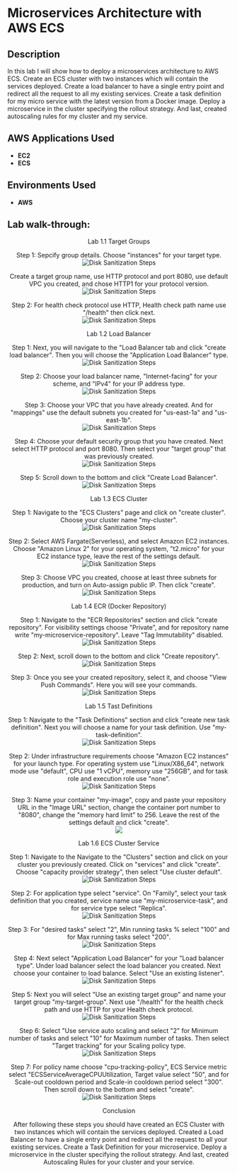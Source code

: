 <h1>Microservices Architecture with AWS ECS</h1>


<h2>Description</h2>
In this lab I will show how to deploy a microservices architecture to AWS ECS. Create an ECS cluster with two instances which will contain the services deployed. Create a load balancer to have a single entry point and redirect all the request to all my existing services. Create a task definition for my micro service with the latest version from a Docker image. Deploy a microservice in the cluster specifying the rollout strategy. And last, created autoscaling rules for my cluster and my service.
<br />


<h2>AWS Applications Used</h2> 

- <b>EC2</b> 
- <b>ECS</b>

<h2>Environments Used </h2>

- <b>AWS</b> 

<h2>Lab walk-through:</h2> 

<p align="center">
Lab 1.1 Target Groups <br/> 

<p align="center">
Step 1: Sepcify group details. Choose "instances" for your target type.  <br/>
<img src="https://github.com/brycehallcloud/Microservices-Architecture-with-AWS-ECS/assets/144934324/18f4363e-261a-4d8e-9284-c312e5dff19f" alt="Disk Sanitization Steps"/>
<br /> 

<p align="center">
Create a target group name, use HTTP protocol and port 8080, use default VPC you created, and chose HTTP1 for your protocol version.      <br/>
<img src="https://github.com/brycehallcloud/Microservices-Architecture-with-AWS-ECS/assets/144934324/95cfd9af-c3ca-473d-91b6-d6715c7cbf82" alt="Disk Sanitization Steps"/>
<br /> 

<p align="center">
Step 2: For health check protocol use HTTP, Health check path name use "/health" then click next.      <br/>
<img src="https://github.com/brycehallcloud/Microservices-Architecture-with-AWS-ECS/assets/144934324/01c751ae-0db1-4b63-92d9-52e7d17d42bb" alt="Disk Sanitization Steps"/>
<br /> 

<p align="center">
Lab 1.2 Load Balancer <br/>

<p align="center">
Step 1: Next, you will navigate to the "Load Balancer tab and click "create load balancer". Then you will choose the "Application Load Balancer" type.      <br/>
<img src="https://github.com/brycehallcloud/Microservices-Architecture-with-AWS-ECS/assets/144934324/9012d64f-3464-4195-8d40-c6fd8177fa5c" alt="Disk Sanitization Steps"/>
<br /> 

<p align="center">
Step 2: Choose your load balancer name, "Internet-facing" for your scheme, and "IPv4" for your IP address type.      <br/>
<img src="https://github.com/brycehallcloud/Microservices-Architecture-with-AWS-ECS/assets/144934324/f3aee1d9-1c12-4a0b-bbb3-98ac957069ae" alt="Disk Sanitization Steps"/>
<br /> 

<p align="center">
Step 3: Choose your VPC that you have already created. And for "mappings" use the default subnets you created for "us-east-1a" and "us-east-1b".      <br/>
<img src="https://github.com/brycehallcloud/Microservices-Architecture-with-AWS-ECS/assets/144934324/c51b149e-2c14-4ea4-a616-aec3eb8228d0" alt="Disk Sanitization Steps"/>
<br /> 

<p align="center">
Step 4: Choose your default security group that you have created. Next select HTTP protocol and port 8080. Then select your "target group" that was previously created.      <br/>
<img src="https://github.com/brycehallcloud/Microservices-Architecture-with-AWS-ECS/assets/144934324/e62056a4-6f36-4773-9ddd-fce1d336e67d" alt="Disk Sanitization Steps"/>
<br /> 

<p align="center">
Step 5: Scroll down to the bottom and click "Create Load Balancer".      <br/>
<img src="https://github.com/brycehallcloud/Microservices-Architecture-with-AWS-ECS/assets/144934324/64af2e95-cf3a-43ec-aad3-8f3353afe2b4" alt="Disk Sanitization Steps"/>
<br /> 

<p align="center">
Lab 1.3 ECS Cluster <br/>

<p align="center">
Step 1: Navigate to the "ECS Clusters" page and click on "create cluster". Choose your cluster name "my-cluster".      <br/>
<img src="https://github.com/brycehallcloud/Microservices-Architecture-with-AWS-ECS/assets/144934324/73eca94d-d705-404e-ae7d-b5def55fae3b" alt="Disk Sanitization Steps"/>
<br />

<p align="center">
Step 2: Select AWS Fargate(Serverless), and select Amazon EC2 instances. Choose "Amazon Linux 2" for your operating system, "t2.micro" for your EC2 instance type, leave the rest of the settings default.      <br/>
<img src="https://github.com/brycehallcloud/Microservices-Architecture-with-AWS-ECS/assets/144934324/6f84bac2-3a85-4f85-8620-ebd69782fe7b" alt="Disk Sanitization Steps"/>
<br /> 

<p align="center">
Step 3: Choose VPC you created, choose at least three subnets for production, and turn on Auto-assign public IP. Then click "create".       <br/>
<img src="https://github.com/brycehallcloud/Microservices-Architecture-with-AWS-ECS/assets/144934324/597443f6-7bb0-41a4-b0f5-2f0d13f032d7" alt="Disk Sanitization Steps"/>
<br /> 

<p align="center">
Lab 1.4 ECR (Docker Repository) <br/>

<p align="center">
Step 1: Navigate to the "ECR Repositories" section and click "create repository". For visibility settings choose "Private", and for repository name write "my-microservice-repository". Leave "Tag Immutability" disabled.      <br/>
<img src="https://github.com/brycehallcloud/Microservices-Architecture-with-AWS-ECS/assets/144934324/8771fe5d-4c82-4d2a-9b5a-bf636c37d7c5" alt="Disk Sanitization Steps"/>
<br />

<p align="center">
Step 2: Next, scroll down to the bottom and click "Create repository".      <br/>
<img src="https://github.com/brycehallcloud/Microservices-Architecture-with-AWS-ECS/assets/144934324/dfefa09e-0918-40cf-b450-1de45906bf87" alt="Disk Sanitization Steps"/>
<br /> 

<p align="center">
Step 3: Once you see your created repository, select it, and choose "View Push Commands". Here you will see your commands.       <br/>
<img src="https://github.com/brycehallcloud/Microservices-Architecture-with-AWS-ECS/assets/144934324/86209c62-267c-4d26-bdb9-1a52b13c7c42" alt="Disk Sanitization Steps"/>
<br />

<p align="center">
Lab 1.5 Tast Definitions <br/>

<p align="center">
Step 1: Navigate to the "Task Definitions" section and click "create new task definition". Next you will choose a name for your task definition. Use "my-task-definition".       <br/>
<img src="https://github.com/brycehallcloud/Microservices-Architecture-with-AWS-ECS/assets/144934324/8cf007fb-469d-422a-8a05-36820f62593a" alt="Disk Sanitization Steps"/>
<br /> 

<p align="center">
Step 2: Under infrastructure requirements choose "Amazon EC2 instances" for your launch type. For operating system use "Linux/X86_64", network mode use "default", CPU use "1 vCPU", memory use "256GB", and for task role and execution role use "none".        <br/>
<img src="https://github.com/brycehallcloud/Microservices-Architecture-with-AWS-ECS/assets/144934324/192d248e-16b2-4dfa-bb77-493beef7ceec" alt="Disk Sanitization Steps"/>
<br /> 

<p align="center">
Step 3: Name your container "my-image", copy and paste your repository URL in the "Image URL" section, change the container port number to "8080", change the "memory hard limit" to 256. Leave the rest of the settings default and click "create".         <br/>
<img src="https://github.com/brycehallcloud/Microservices-Architecture-with-AWS-ECS/assets/144934324/1ecc3e7b-a0f5-4443-aa0a-2bdbd98553fb"/>
<br />

<p align="center">
Lab 1.6 ECS Cluster Service <br/>

<p align="center">
Step 1: Navigate to the Navigate to the "Clusters" section and click on your cluster you previously created. Click on "services" and click "create". Choose "capacity provider strategy", then select "Use cluster default".       <br/>
<img src="https://github.com/brycehallcloud/Microservices-Architecture-with-AWS-ECS/assets/144934324/1f7e45c2-b033-40ba-b194-10b10838add4" alt="Disk Sanitization Steps"/>
<br /> 

<p align="center">
Step 2: For application type select "service". On "Family", select your task definition that you created, service name use "my-microservice-task", and for service type select "Replica".       <br/>
<img src="https://github.com/brycehallcloud/Microservices-Architecture-with-AWS-ECS/assets/144934324/fb067f86-3e21-428e-b1f9-994914231291" alt="Disk Sanitization Steps"/>
<br /> 

<p align="center">
Step 3: For "desired tasks" select "2", Min running tasks % select "100" and for Max running tasks select "200".       <br/>
<img src="https://github.com/brycehallcloud/Microservices-Architecture-with-AWS-ECS/assets/144934324/aa808569-ef08-4f48-879d-829ed929f733" alt="Disk Sanitization Steps"/>
<br />  

<p align="center">
Step 4: Next select "Application Load Balancer" for your "Load balancer type". Under load balancer select the load balancer you created. Next choose your container to load balance. Select "Use an existing listener".       <br/>
<img src="https://github.com/brycehallcloud/Microservices-Architecture-with-AWS-ECS/assets/144934324/c2445b08-f981-4754-94e6-6de2275823a0" alt="Disk Sanitization Steps"/>
<br /> 

<p align="center">
Step 5: Next you will select "Use an existing target group" and name your target group "my-target-group". Next use "/health" for the health check path and use HTTP for your Health check protocol.       <br/>
<img src="https://github.com/brycehallcloud/Microservices-Architecture-with-AWS-ECS/assets/144934324/89c8e5b0-20e1-4295-aa21-b9c2bec40180" alt="Disk Sanitization Steps"/>
<br /> 

<p align="center">
Step 6: Select "Use service auto scaling and select "2" for Minimum number of tasks and select "10" for Maximum number of tasks. Then select "Target tracking" for your Scaling policy type.      <br/>
<img src="https://github.com/brycehallcloud/Microservices-Architecture-with-AWS-ECS/assets/144934324/f978a3f1-4c45-4f27-b42a-e0ce09b8acbc" alt="Disk Sanitization Steps"/>
<br /> 

<p align="center">
Step 7: For policy name choose "cpu-tracking-policy", ECS Service metric select "ECSServiceAverageCPUUtilization, Target value select "50", and for Scale-out cooldown period and Scale-in cooldown period select "300". Then scroll down to the bottom and select "create".      <br/>
<img src="https://github.com/brycehallcloud/Microservices-Architecture-with-AWS-ECS/assets/144934324/1318f7bd-778e-4345-b623-8a9b065d9988" alt="Disk Sanitization Steps"/>
<br />

<p align="center">
Conclusion <br/>

<p align="center">
After following these steps you should have created an ECS Cluster with two instances which will contain the services deployed. Created a Load Balancer to have a single entry point and redirect all the request to all your existing services. Create a Task Definition for your microservice. Deploy a microservice in the cluster specifying the rollout strategy. And last, created Autoscaling Rules for your cluster and your service. <br/>
